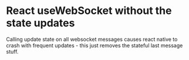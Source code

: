 # React useWebSocket without the state updates

Calling update state on all websocket messages causes react native to crash with frequent updates - this just removes the stateful last message stuff.
